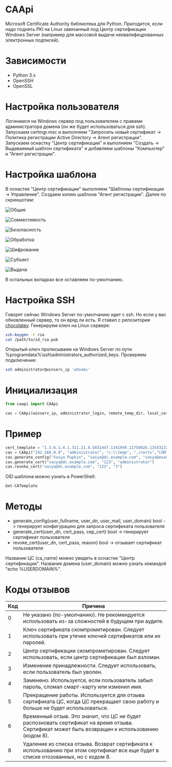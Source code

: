 # CAApi
Microsoft Certificate Authority библиотека для Python. Пригодится, если надо поднять PKI на Linux завязанный под Центр сертификации Windows Server (например для массовой выдачи неквалифицрованных электронных подписей).

# Зависимости
* Python 3.x
* OpenSSH
* OpenSSL

# Настройка пользователя
Логинимся на Windows сервер под пользователем с правами администратора домена (он же будет использоваться для ssh). Запускаем certmgr.msc и выполняем "Запросить новый сертификат -> Политика регистрации Active Directory -> Агент регистрации". Запускаем оснастку "Центр сертификации" и выполняем "Создать -> Выдаваемый шаблон сертификата" и добавляем шаблоны "Компьютер" и "Агент регистрации".

# Настройка шаблона
В оснастке "Центр сертификации" выполняем "Шаблоны сертификации -> Управление". Создаем копию шаблона "Агент регистрации". Далее по скриншотам:

![Общие](https://github.com/igroykt/caapi/blob/master/assets/template_obshie.png?raw=true)

![Совместимость](https://github.com/igroykt/caapi/blob/master/assets/template_sovmestimost.png?raw=true)

![Безопасность](https://github.com/igroykt/caapi/blob/master/assets/template_bezopasnost.png?raw=true)

![Обработка](https://github.com/igroykt/caapi/blob/master/assets/template_obrabotka.png?raw=true)

![Шифрование](https://github.com/igroykt/caapi/blob/master/assets/template_shifrovanie.png?raw=true)

![Субъект](https://github.com/igroykt/caapi/blob/master/assets/template_subject.png?raw=true)

![Выдача](https://github.com/igroykt/caapi/blob/master/assets/template_vidacha.png?raw=true)

В остальных вкладках все оставляем по-умолчанию.

# Настройка SSH
Говорят сейчас Windows Server по-умолчанию идет с ssh. Но если у вас обновленный сервер, то он вряд ли есть. Я ставил с репозитория [chocolatey](https://chocolatey.org). Генерируем ключ на Linux сервере:
```bash
ssh-keygen -t rsa
cat /path/to/id_rsa.pub
```
Открытый ключ прописываем на Windows Server по пути %programdata%\ssh\administrators_authorized_keys. Проверяем подключение:
```bash
ssh administrator@winserv_ip 'whoami'
```

# Инициализация
```python
from caapi import CAApi

cas = CAApi(winserv_ip, administrator_login, remote_temp_dir, local_certs_storage, ca_name, cert_template)
```

# Пример
```python
cert_template = "1.3.6.1.4.1.311.21.8.5651447.1341949.11750026.13543132.4387299.20.5585599.1234567"
cas = CAApi("192.168.0.9", "administrator", "c:\\temp", "./certs","CONTOSO\dc-CONTOSO-CA-1", cert_template)
cas.generate_config("Vasya Pupkin", "vasya@dc.example.com", "vasya@example.com", "CONTOSO")
cas.generate_cert("vasya@dc.example.com", "123", "administrator")
cas.revoke_cert("vasya@dc.example.com", "123", "3")
```
OID шаблона можно узнать в PowerShell:
```powershell
Get-CATemplate
```

# Методы
* generate_config(user_fullname, user_dn, user_mail, user_domain) bool -> генерирует конфигурацию для запроса сертификата пользователя
* generate_cert(user_dn, cert_pass, cep_cert) bool -> генерирует сертификат пользователя
* revoke_cert(user_dn, cert_pass, reason) bool -> отзывает сертификат пользователя

Название ЦС (ca_name) можно увидеть в оснастке "Центр сертификации". Название домена (user_domain) можно узнать командой "echo %USERDOMAIN%".

# Коды отзывов
| Код | Причина                                                                                                                                         |
|-----|-------------------------------------------------------------------------------------------------------------------------------------------------|
| 0   | Не указано (по-умолчанию). Не рекомендуется использовать из-за сложностей в будущем при аудите.                                                 |
| 1   | Ключ сертификата скомпромитирован. Следует использовать при утечке ключей сертификатов или их паролей.                                          |
| 2   | Центр сертификации скомпрометирован. Следует использовать, если центр сертификации был взломан.                                                 |
| 3   | Изменение принадлежности. Следует использовать, если пользователь был уволен.                                                                   |
| 4   | Заменено. Используется, если пользователь забыл пароль, сломал смарт-карту или изменил имя.                                                     |
| 5   | Прекращение работы. Используется для отзыва сертификата ЦС, когда ЦС прекращает свою работу и больше не будет использоваться.                   |
| 6   | Временный отзыв. Это значит, что ЦС не будет распозновать сертификат на время отзыва. Сертификат может быть возвращен к использованию (кодом 8).|
| 8   | Удаление из списка отзыва. Возврат сертификата к использованию при этом сертификат все еще будет в списке отозованных, но с кодом 8.            |
